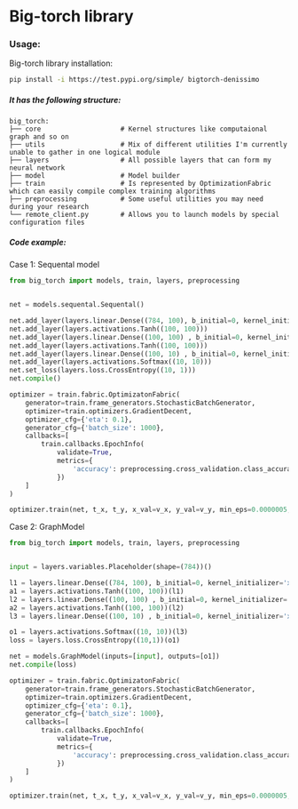 Big-torch library
=================


### Usage:

Big-torch library installation:
```bash
pip install -i https://test.pypi.org/simple/ bigtorch-denissimo
```

##### It has the following structure:

    big_torch:
    ├── core                    # Kernel structures like computaional graph and so on
    ├── utils                   # Mix of different utilities I'm currently unable to gather in one logical module
    ├── layers                  # All possible layers that can form my neural network
    ├── model                   # Model builder
    ├── train                   # Is represented by OptimizationFabric which can easily compile complex training algorithms
    ├── preprocessing           # Some useful utilities you may need during your research
    └── remote_client.py        # Allows you to launch models by special configuration files


##### Code example:

Case 1: Sequental model
```python
from big_torch import models, train, layers, preprocessing


net = models.sequental.Sequental()

net.add_layer(layers.linear.Dense((784, 100), b_initial=0, kernel_initializer='xavier_normal'))
net.add_layer(layers.activations.Tanh((100, 100)))
net.add_layer(layers.linear.Dense((100, 100) , b_initial=0, kernel_initializer='xavier_normal'))
net.add_layer(layers.activations.Tanh((100, 100)))
net.add_layer(layers.linear.Dense((100, 10) , b_initial=0, kernel_initializer='xavier_normal'))
net.add_layer(layers.activations.Softmax((10, 10)))
net.set_loss(layers.loss.CrossEntropy((10, 1)))
net.compile()

optimizer = train.fabric.OptimizatonFabric(
    generator=train.frame_generators.StochasticBatchGenerator, 
    optimizer=train.optimizers.GradientDecent,
    optimizer_cfg={'eta': 0.1},
    generator_cfg={'batch_size': 1000}, 
    callbacks=[
        train.callbacks.EpochInfo(
            validate=True, 
            metrics={
                'accuracy': preprocessing.cross_validation.class_accuracy
            })
    ]
)

optimizer.train(net, t_x, t_y, x_val=v_x, y_val=v_y, min_eps=0.0000005, max_iter=200)
```

Case 2: GraphModel
```python
from big_torch import models, train, layers, preprocessing


input = layers.variables.Placeholder(shape=(784))()

l1 = layers.linear.Dense((784, 100), b_initial=0, kernel_initializer='xavier_normal')(input)
a1 = layers.activations.Tanh((100, 100))(l1)
l2 = layers.linear.Dense((100, 100) , b_initial=0, kernel_initializer='xavier_normal')(a1)
a2 = layers.activations.Tanh((100, 100))(l2)
l3 = layers.linear.Dense((100, 10) , b_initial=0, kernel_initializer='xavier_normal')(a2)

o1 = layers.activations.Softmax((10, 10))(l3)
loss = layers.loss.CrossEntropy((10,1))(o1)

net = models.GraphModel(inputs=[input], outputs=[o1])
net.compile(loss)

optimizer = train.fabric.OptimizatonFabric(
    generator=train.frame_generators.StochasticBatchGenerator, 
    optimizer=train.optimizers.GradientDecent,
    optimizer_cfg={'eta': 0.1},
    generator_cfg={'batch_size': 1000}, 
    callbacks=[
        train.callbacks.EpochInfo(
            validate=True, 
            metrics={
                'accuracy': preprocessing.cross_validation.class_accuracy
            })
    ]
)

optimizer.train(net, t_x, t_y, x_val=v_x, y_val=v_y, min_eps=0.0000005, max_iter=200)
```